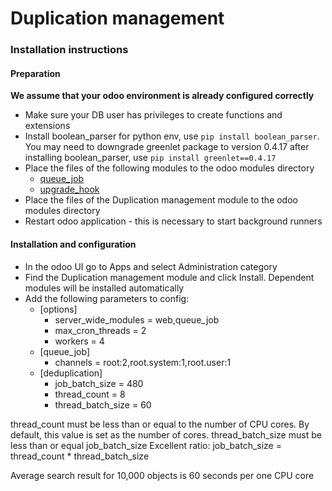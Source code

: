 # Duplication management

### Installation instructions
#### Preparation
**We assume that your odoo environment is already configured correctly**
- Make sure your DB user has privileges to create functions and extensions
- Install boolean_parser for python env, use ```pip install boolean_parser```. You may need to downgrade greenlet package to version 0.4.17 after installing boolean_parser, use ```pip install greenlet==0.4.17```
- Place the files of the following modules to the odoo modules directory
    - [queue_job](https://github.com/OCA/queue/tree/15.0/queue_job)
    - [upgrade_hook](https://gitlab.com/gbc-team/odoo/upgrade_hook)
- Place the files of the Duplication management module to the odoo modules directory
- Restart odoo application - this is necessary to start background runners

#### Installation and configuration
- In the odoo UI go to Apps and select Administration category
- Find the Duplication management module and click Install. Dependent modules will be installed automatically
- Add the following parameters to config:
    - [options]
        - server_wide_modules = web,queue_job
        - max_cron_threads = 2
        - workers = 4
    - [queue_job]
        - channels = root:2,root.system:1,root.user:1
    - [deduplication]
        - job_batch_size = 480
        - thread_count = 8
        - thread_batch_size = 60

thread_count must be less than or equal to the number of CPU cores. By default, this value is set as the number of cores.
thread_batch_size must be less than or equal job_batch_size
Excellent ratio: job_batch_size = thread_count * thread_batch_size

Average search result for 10,000 objects is 60 seconds per one CPU core
